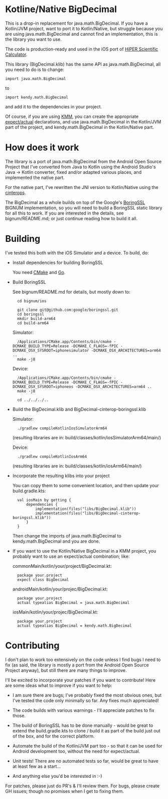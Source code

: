 # Kotline/Native BigDecimal

This is a drop-in replacement for java.math.BigDecimal.  If you have a
Kotlin/JVM project, want to port it to Kotlin/Native, but struggle because
you are using java.math.BigDecimal and cannot find an implementation, this is
the library you want to use.

The code is production-ready and used in the iOS port of [HiPER Scientific
Calculator](https://apps.apple.com/us/app/hiper-scientific-calculator/id1645513530).

This library (BigDecimal.klib) has the same API as java.math.BigDecimal, all
you need to do is to change:

    import java.math.BigDecimal

to

    import kendy.math.BigDecimal

and add it to the dependencies in your project.

Of course, if you are using [KMM](https://kotlinlang.org/lp/mobile/), you can
create the appropriate
[expect/actual](https://kotlinlang.org/docs/mpp-connect-to-apis.html) declarations,
and use java.math.BigDecimal in the Kotlin/JVM part of the project, and
kendy.math.BigDecimal in the Kotlin/Native part.

# How does it work

The library is a port of java.math.BigDecimal from the Android Open Source
Project that I've converted from Java to Kotlin using the Android Studio's
Java -> Kotlin converter, fixed and/or adapted various places, and
implemented the native part.

For the native part, I've rewritten the JNI version to Kotlin/Native using the
[cinterops](https://kotlinlang.org/docs/native-c-interop.html).

The BigDecimal as a whole builds on top of the Google's
[BoringSSL](https://boringssl.googlesource.com/boringssl/) BIGNUM
implementation, so you will need to build a BoringSSL static library for all
this to work.  If you are interested in the details, see bignum/README.md; or
just continue reading how to build it all.

# Building

I've tested this both with the iOS Simulator and a device.  To build, do:

* Install dependencies for building BoringSSL

  You need [CMake](https://cmake.org/) and [Go](https://golang.org/).

* Build BoringSSL

  See bignum/README.md for details, but mostly down to:

        cd bignum/ios

        git clone git@github.com:google/boringssl.git
        cd boringssl
        mkdir build-arm64
        cd build-arm64

  Simulator:

        /Applications/CMake.app/Contents/bin/cmake -DCMAKE_BUILD_TYPE=Release -DCMAKE_C_FLAGS=-fPIC -DCMAKE_OSX_SYSROOT=iphonesimulator -DCMAKE_OSX_ARCHITECTURES=arm64 ..
        make -j8

  Device:

        /Applications/CMake.app/Contents/bin/cmake -DCMAKE_BUILD_TYPE=Release -DCMAKE_C_FLAGS=-fPIC -DCMAKE_OSX_SYSROOT=iphoneos -DCMAKE_OSX_ARCHITECTURES=arm64 ..
        make -j8

        cd ../../../..

* Build the BigDecimal.klib and BigDecimal-cinterop-boringssl.klib

  Simulator:

        ./gradlew compileKotlinIosSimulatorArm64

	(resulting libraries are in: build/classes/kotlin/iosSimulatorArm64/main/)

  Device:

        ./gradlew compileKotlinIosArm64

	(resulting libraries are in: build/classes/kotlin/iosArm64/main/)

* Incorporate the resulting klibs into your project

  You can copy them to some convenient location, and then update your
  build.gradle.kts:

        val iosMain by getting {
            dependencies {
                implementation(files("libs/BigDecimal.klib"))
                implementation(files("libs/BigDecimal-cinterop-boringssl.klib"))
            }
        }

  Then change the imports of java.math.BigDecimal to kendy.math.BigDecimal and
  you are done.

* If you want to use the Kotlin/Native BigDecimal in a KMM project, you
  probably want to use an expect/actual combination; like:

  commonMain/kotlin/your/project/BigDecimal.kt:

        package your.project
        expect class BigDecimal

  androidMain/kotlin/your/projec/BigDecimal.kt:

        package your.project
        actual typealias BigDecimal = java.math.BigDecimal

  iosMain/kotlin/your/projec/BigDecimal.kt:

        package your.project
        actual typealias BigDecimal = kendy.math.BigDecimal

# Contributing

I don't plan to work too extensively on the code unless I find bugs I need to
fix (as said, the library is mostly a port from the Android Open Source
Project anyway), but still there are many things to improve.

I'll be excited to incorporate your patches if you want to contribute!  Here
are some ideas what to improve if you want to help:

* I am sure there are bugs; I've probably fixed the most obvious ones, but
  I've tested the code only minimally so far.  Any fixes much appreciated!

* The code builds with various warnings - I'll appreciate patches to fix
  those.

* The build of BoringSSL has to be done manually - would be great to extend
  the build.gradle.kts to clone / build it as part of the build just out of
  the box, and for the correct platform.

* Automate the build of the Kotlin/JVM part too - so that it can be used for
  Android development too, without the need for expect/actual.

* Unit tests!  There are no automated tests so far, would be great to have at
  least few as a start...

* And anything else you'd be interested in :-)

For patches, please just do PR's & I'll review them.  For bugs, please create
GH issues; though no promises when I get to fixing them.
